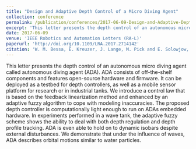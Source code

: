 ```yaml
---
title: "Design and Adaptive Depth Control of a Micro Diving Agent"
collection: conference
permalink: /publication/conferences/2017-06-09-Design-and-Adaptive-Depth-Control-of-a-Micro-Diving-Agent
excerpt: 'This letter presents the depth control of an autonomous micro diving agent called autonomous diving agent (ADA). ADA consists of off-the-shelf components and features open-source hardware and firmware. It can be deployed as a testbed for depth controllers, as well as a mobile sensor platform for research or in industrial tanks. We introduce a control law that is based on the feedback linearization method and enhanced by an adaptive fuzzy algorithm to cope with modeling inaccuracies. The proposed depth controller is computationally light enough to run on ADAs embedded hardware. In experiments performed in a wave tank, the adaptive fuzzy scheme shows the ability to deal with both depth regulation and depth profile tracking. ADA is even able to hold on to dynamic isobars despite external disturbances. We demonstrate that under the influence of waves, ADA describes orbital motions similar to water particles.'
date: 2017-06-09
venue: 'IEEE Robotics and Automation Letters (RA-L)'
paperurl: 'http://doi.org/10.1109/LRA.2017.2714142'
citation: 'W. M. Bessa, E. Kreuzer, J. Lange, M. Pick and E. Solowjow, &quot;Design and Adaptive Depth Control of a Micro Diving Agent&quot;, in <i>IEEE Robotics and Automation Letters</i>, vol. 2, no. 4, pp. 1871-1877, Oct. 2017, doi: 10.1109/LRA.2017.2714142.'
---
```

This letter presents the depth control of an autonomous micro diving agent called autonomous diving agent (ADA). ADA consists of off-the-shelf components and features open-source hardware and firmware. It can be deployed as a testbed for depth controllers, as well as a mobile sensor platform for research or in industrial tanks. We introduce a control law that is based on the feedback linearization method and enhanced by an adaptive fuzzy algorithm to cope with modeling inaccuracies. The proposed depth controller is computationally light enough to run on ADAs embedded hardware. In experiments performed in a wave tank, the adaptive fuzzy scheme shows the ability to deal with both depth regulation and depth profile tracking. ADA is even able to hold on to dynamic isobars despite external disturbances. We demonstrate that under the influence of waves, ADA describes orbital motions similar to water particles.
